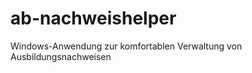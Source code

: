 ab-nachweishelper
=================

Windows-Anwendung zur komfortablen Verwaltung von Ausbildungsnachweisen
